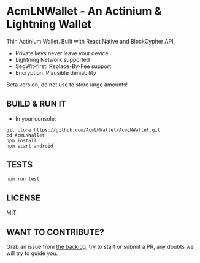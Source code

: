 # AcmLNWallet - An Actinium & Lightning Wallet

Thin Actinium Wallet.
Built with React Native and BlockCypher API.

* Private keys never leave your device
* Lightning Network supported
* SegWit-first. Replace-By-Fee support
* Encryption. Plausible deniability

Beta version, do not use to store large amounts!


## BUILD & RUN IT

* In your console:

```
git clone https://github.com/AcmLNWallet/AcmLNWallet.git
cd AcmLNWallet
npm install
npm start android
``` 

## TESTS

```bash
npm run test
```

## LICENSE

MIT

## WANT TO CONTRIBUTE?

Grab an issue from [the backlog](https://github.com/AcmLNWallet/AcmLNWallet/projects/1), try to start or submit a PR, any doubts we will try to guide you.

